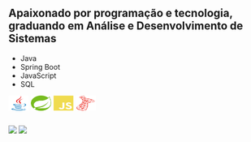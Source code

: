 ## Apaixonado por programação e tecnologia, graduando em Análise e Desenvolvimento de Sistemas
- Java
- Spring Boot
- JavaScript
- SQL

<div style="display: inline_block">
  <img align="center" alt="Java" height="30" width="40" src="https://raw.githubusercontent.com/devicons/devicon/master/icons/java/java-original.svg">
  <img align="center" alt="Spring" height="30" width="40" src="https://raw.githubusercontent.com/devicons/devicon/master/icons/spring/spring-original.svg">
  <img align="center" alt="Rafa-Js" height="30" width="40" src="https://raw.githubusercontent.com/devicons/devicon/master/icons/javascript/javascript-plain.svg">
  <img align="center" alt="SQL" height="30" width="40" src="https://raw.githubusercontent.com/devicons/devicon/master/icons/microsoftsqlserver/microsoftsqlserver-plain.svg">
</div>
  
  ##
 
<div> 
  <a href="https://www.linkedin.com/in/allan-fabrício-721153274" target="_blank"><img src="https://img.shields.io/badge/-LinkedIn-%230077B5?style=for-the-badge&logo=linkedin&logoColor=white" target="_blank"></a> 
  <a href="mailto:allan.fabricio@outlook.com.br"><img src="https://img.shields.io/badge/Microsoft_Outlook-0078D4?style=for-the-badge&logo=microsoft-outlook&logoColor=white"></a>
</div>
